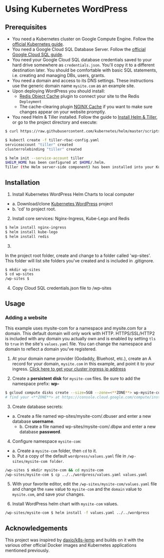 # Using Kubernetes WordPress
## Prerequisites
* You need a Kubernetes cluster on Google Compute Engine. Follow the [official Kubernetes guide](https://cloud.google.com/kubernetes-engine/docs/how-to/creating-a-container-cluster "Creating a Container Cluster").
* You need a Google Cloud SQL Database Server. Follow the [official Google Cloud SQL guide](https://cloud.google.com/sql/docs/mysql/create-instance "Create Google Cloud SQL instance").
* You need your Google Cloud SQL database credentials saved to your hard drive somewhere as `credentials.json`. You'll copy it to a different destination later. You should be comfortable with basic SQL statements, i.e. creating and managing DBs, users, grants.
* You need a domain and access to its DNS settings. These instructions use the generic domain name `mysite.com` as an example site.
* Upon deploying WordPress you should install:
  * [Redis Object Cache](https://wordpress.org/plugins/redis-cache/ "Redis Object Cache plugin for WordPress") plugin to connect your site to the Redis `Deployment`
  * The cache-clearing plugin [NGINX Cache](https://wordpress.org/plugins/nginx-cache/) if you want to make sure changes appear on your website promptly.
* You need Helm & Tiller installed. Follow the guide to [Install Helm & Tiller](https://docs.helm.sh/using_helm/#installing-helm), or go to the project directory and execute:
```bash
$ curl https://raw.githubusercontent.com/kubernetes/helm/master/scripts/get | bash

$ kubectl create -f tiller-rbac-config.yaml
serviceaccount "tiller" created
clusterrolebinding "tiller" created

$ helm init --service-account tiller
$HELM_HOME has been configured at $HOME/.helm.
Tiller (the Helm server-side component) has been installed into your Kubernetes Cluster.
```

## Installation
1. Install Kubernetes WordPress Helm Charts to local computer
  - a. Download/clone [Kubernetes WordPress](https://github.com/stcox/k8s-wordpress.git) project
  - b. 'cd' to project root.

2. Install core services: Nginx-Ingress, Kube-Lego and Redis
```bash
$ helm install nginx-ingress
$ helm install kube-lego
$ helm install redis
```

3.

In the project root folder, create and change to a folder called 'wp-sites'. This folder will list site folders you've created and is included in .gitignore.

```bash
$ mkdir wp-sites
$ cd wp-sites
/wp-sites $
```

4. Copy Cloud SQL credentials.json file to /wp-sites

## Usage
### Adding a website
This example uses mysite-com for a namespace and mysite.com for a domain. This default domain will only work with HTTP. HTTPS/SSL/HTTP2 is included with any domain you actually own and is enabled by setting `tls` to `true` in the site's `values.yaml` file. You can change the namespace and domain to reflect a domain you've registered.

1. At your domain name provider (Godaddy, Bluehost, etc.), create an A record for your domain, `mysite.com` in this example, and point it to your ingress. [Click here to get your cluster ingress ip address](http://localhost:8001/api/v1/namespaces/kube-system/services/https:kubernetes-dashboard:/proxy/#!/service?namespace=nginx-ingress)

2. Create a **persistent disk** for `mysite-com` files. Be sure to add the namespace prefix: **wp-**
```bash
$ gcloud compute disks create --size=5GB --zone=<**ZONE**> wp-mysite-com
# find your <**ZONE**> at https://console.cloud.google.com/compute/instanceGroups/list
```

3. Create database secrets:
  - a. Create a file named wp-sites/mysite-com/.dbuser and enter a new database **username**.
	- b. Create a file named wp-sites/mysite-com/.dbpw and enter a new database **password**.

4. Configure namespace `mysite-com`:
  - a. Create a `mysite-com` folder, then `cd` to it.
  - b. Put a copy of the default `wordpress/values.yaml` file in `/wp-sites/mysite-com folder`.
```bash
/wp-sites $ mkdir mysite-com && cd mysite-com
/wp-sites/mysite-com $ cp ../../wordpress/values.yaml values.yaml
```

5. With your favorite editor, edit the `/wp-sites/mysite-com/values.yaml` file and change the `name` value to `mysite-com` and the `domain` value to `mysite.com`, and save your changes.

6. Install WordPress helm chart with `mysite-com` values.
```bash
/wp-sites/mysite-com $ helm install -f values.yaml ../../wordpress
```

## Acknowledgements
This project was inspired by [daxio/k8s-lemp](https://github.com/daxio/k8s-lemp) and builds on it with the various other official Docker images and Kubernetes applications mentioned previously.
